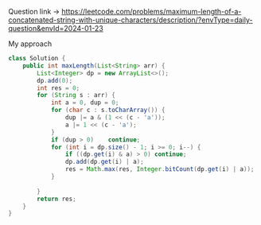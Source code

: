 Question link -> https://leetcode.com/problems/maximum-length-of-a-concatenated-string-with-unique-characters/description/?envType=daily-question&envId=2024-01-23


My approach


````Java
class Solution {
    public int maxLength(List<String> arr) {
        List<Integer> dp = new ArrayList<>();
        dp.add(0);
        int res = 0;
        for (String s : arr) {
            int a = 0, dup = 0;
            for (char c : s.toCharArray()) {
                dup |= a & (1 << (c - 'a'));
                a |= 1 << (c - 'a');
            }
            if (dup > 0)    continue;
            for (int i = dp.size() - 1; i >= 0; i--) {
                if ((dp.get(i) & a) > 0) continue;
                dp.add(dp.get(i) | a);
                res = Math.max(res, Integer.bitCount(dp.get(i) | a));
            }
            
        }
        return res;
    }
}
````
